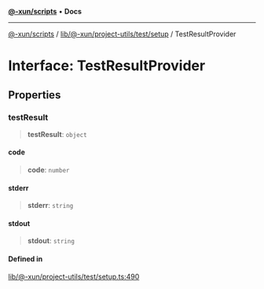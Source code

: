 [**@-xun/scripts**](../../../../../../README.md) • **Docs**

***

[@-xun/scripts](../../../../../../README.md) / [lib/@-xun/project-utils/test/setup](../README.md) / TestResultProvider

# Interface: TestResultProvider

## Properties

### testResult

> **testResult**: `object`

#### code

> **code**: `number`

#### stderr

> **stderr**: `string`

#### stdout

> **stdout**: `string`

#### Defined in

[lib/@-xun/project-utils/test/setup.ts:490](https://github.com/Xunnamius/xscripts/blob/ce701f3d57da9f82ee0036320bc62d5c51233011/lib/@-xun/project-utils/test/setup.ts#L490)
